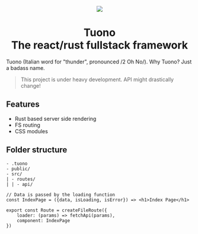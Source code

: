 <p align="center">
  <img src="https://raw.githubusercontent.com/Valerioageno/tuono/main/assets/logo.png">
</p>
<h1 align="center">Tuono<br>The react/rust fullstack framework</h1>

Tuono (Italian word for "thunder", pronounced /2 Oh No/). 
Why Tuono? Just a badass name.

> This project is under heavy development. API might drastically change!

## Features
- Rust based server side rendering
- FS routing
- CSS modules

## Folder structure

```
- .tuono
- public/
- src/
| - routes/
| | - api/
```

```tsx
// Data is passed by the loading function
const IndexPage = ({data, isLoading, isError}) => <h1>Index Page</h1>

export const Route = createFileRoute({
    loader: (params) => fetchApi(params),
    component: IndexPage
})
```
